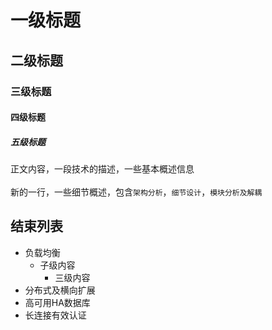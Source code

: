# 一级标题
## 二级标题
### 三级标题
#### 四级标题
##### 五级标题

正文内容，一段技术的描述，一些基本概述信息</br></br>
新的一行，一些细节概述，包含`架构分析`，`细节设计`，`模块分析及解耦`</br>

## 结束列表
* 负载均衡
	* 子级内容
		* 三级内容
* 分布式及横向扩展
* 高可用HA数据库
* 长连接有效认证
